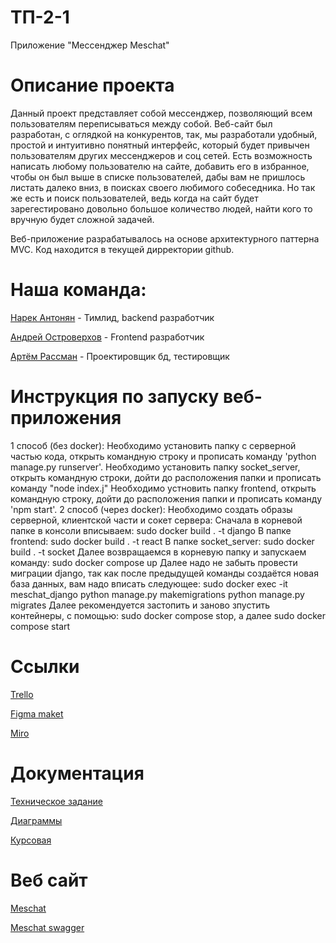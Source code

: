 # ТП-2-1

Приложение "Мессенджер Meschat"

# Описание проекта
Данный проект представляет собой мессенджер, позволяющий всем пользователям переписываться между собой. 
Веб-сайт был разработан, с оглядкой на конкурентов, так, мы разработали удобный, простой и интуитивно понятный интерфейс, который будет привычен пользователям других мессенджеров и соц сетей. Есть возможность написать любому пользователю на сайте, добавить его в избранное, чтобы он был выше в списке пользователей, дабы вам не пришлось листать далеко вниз, в поисках своего любимого собеседника. Но так же есть и поиск пользователей, ведь когда на сайт будет зарегестировано довольно большое количество людей, найти кого то вручную будет сложной задачей.

Веб-приложение разрабатывалось на основе архитектурного паттерна MVC. Код находится в текущей дирректории github.

# Наша команда:

[Нарек Антонян](https://github.com/AntonyanNarek) - Тимлид, backend разработчик

[Андрей Островерхов](https://github.com/ostrowerkhov) - Frontend разработчик

[Артём Рассман](https://github.com/Paccmanio) - Проектировщик бд, тестировщик 

# Инструкция по запуску веб-приложения
1 способ (без docker): 
Необходимо установить папку с серверной частью кода, открыть командную строку и прописать команду 'python manage.py runserver'.
Необходимо установить папку socket_server, открыть командную строки, дойти до расположения папки и прописать команду "node index.j"
Необходимо устновить папку frontend, открыть командную строку, дойти до расположения папки и прописать команду 'npm start'.
2 способ (через docker):
Необходимо создать образы серверной, клиентской части и сокет сервера:
 Сначала в корневой папке в консоли вписываем: sudo docker build . -t django
 В папке frontend: sudo docker build . -t react
 В папке socket_server: sudo docker build . -t socket
Далее возвращаемся в корневую папку и запускаем команду: sudo docker compose up
Далее надо не забыть провести миграции django, так как после предыдущей команды создаётся новая база данных, вам надо вписать следующее:
  sudo docker exec -it meschat_django
  python manage.py makemigrations
  python manage.py migrates
Далее рекомендуется застопить и заново зпустить контейнеры, с помощью: sudo docker compose stop, а далее sudo docker compose start

# Ссылки

[Trello](https://trello.com/b/iTJ6RSBX/untitled-board)

[Figma maket](https://www.figma.com/file/VyGW8ECnnXEXN4RI97NOZL/MesChat?node-id=1-18&t=rHojKdiQia62k1aC-0)

[Miro](https://miro.com/app/board/uXjVMbdqiiE=/)

# Документация

[Техническое задание](https://github.com/AntonyanNarek/MesChat/blob/master/documentation/%D0%A2%D0%97%20%D0%A2%D0%9F-2-1%20(2).pdf)

[Диаграммы](https://vk.com/away.php?utf=1&to=https%3A%2F%2Fdrive.google.com%2Fdrive%2Ffolders%2F1AFmhSYDaAcNUoYBtvwD3YUATv9Ftnd_M%3Fusp%3Dshare_link)

[Курсовая](https://github.com/AntonyanNarek/MesChat/blob/master/documentation/kursovaya_tp.pdf)

# Веб сайт
[Meschat](http://158.160.96.21:3000/)

[Meschat swagger](http://158.160.96.21:8000/swagger/)
